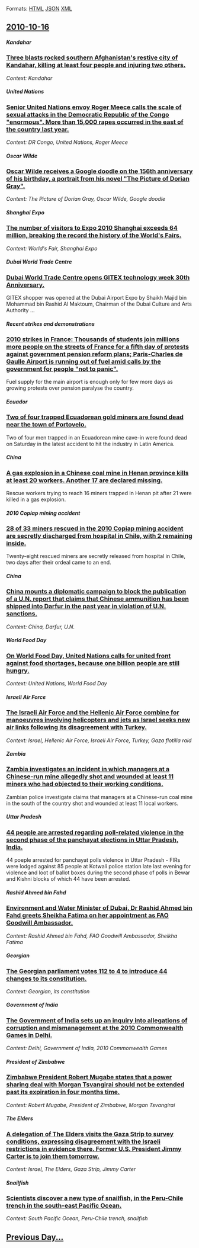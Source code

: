 
Formats: [HTML](2010/10/16/index.html)  [JSON](2010/10/16/index.json)  [XML](2010/10/16/index.xml)  

## [2010-10-16](/news/2010/10/16/index.md)

##### Kandahar
### [Three blasts rocked southern Afghanistan's restive city of Kandahar, killing at least four people and injuring two others. ](/news/2010/10/16/three-blasts-rocked-southern-afghanistan-s-restive-city-of-kandahar-killing-at-least-four-people-and-injuring-two-others.md)
_Context: Kandahar_

##### United Nations
### [Senior United Nations envoy Roger Meece calls the scale of sexual attacks in the Democratic Republic of the Congo "enormous". More than 15,000 rapes occurred in the east of the country last year. ](/news/2010/10/16/senior-united-nations-envoy-roger-meece-calls-the-scale-of-sexual-attacks-in-the-democratic-republic-of-the-congo-enormous-more-than-15-0.md)
_Context: DR Congo, United Nations, Roger Meece_

##### Oscar Wilde
### [Oscar Wilde receives a Google doodle on the 156th anniversary of his birthday, a portrait from his novel "The Picture of Dorian Gray". ](/news/2010/10/16/oscar-wilde-receives-a-google-doodle-on-the-156th-anniversary-of-his-birthday-a-portrait-from-his-novel-the-picture-of-dorian-gray.md)
_Context: The Picture of Dorian Gray, Oscar Wilde, Google doodle_

##### Shanghai Expo
### [The number of visitors to Expo 2010 Shanghai exceeds 64 million, breaking the record the history of the World's Fairs. ](/news/2010/10/16/the-number-of-visitors-to-expo-2010-shanghai-exceeds-64-million-breaking-the-record-the-history-of-the-world-s-fairs.md)
_Context: World's Fair, Shanghai Expo_

##### Dubai World Trade Centre
### [Dubai World Trade Centre opens GITEX technology week 30th Anniversary. ](/news/2010/10/16/dubai-world-trade-centre-opens-gitex-technology-week-30th-anniversary.md)
GITEX shopper was opened at the Dubai Airport Expo by Shaikh Majid bin Mohammad bin Rashid Al Maktoum, Chairman of the Dubai Culture and Arts Authority ...

##### Recent strikes and demonstrations
### [2010 strikes in France: Thousands of students join millions more people on the streets of France for a fifth day of protests against government pension reform plans; Paris-Charles de Gaulle Airport is running out of fuel amid calls by the government for people "not to panic". ](/news/2010/10/16/2010-strikes-in-france-thousands-of-students-join-millions-more-people-on-the-streets-of-france-for-a-fifth-day-of-protests-against-governm.md)
Fuel supply for the main airport is enough only for few more days as growing protests over pension paralyse the country.

##### Ecuador
### [Two of four trapped Ecuadorean gold miners are found dead near the town of Portovelo. ](/news/2010/10/16/two-of-four-trapped-ecuadorean-gold-miners-are-found-dead-near-the-town-of-portovelo.md)
Two of four men trapped in an Ecuadorean mine cave-in were found dead on Saturday in the latest accident to hit the industry in Latin America.

##### China
### [A gas explosion in a Chinese coal mine in Henan province kills at least 20 workers. Another 17 are declared missing. ](/news/2010/10/16/a-gas-explosion-in-a-chinese-coal-mine-in-henan-province-kills-at-least-20-workers-another-17-are-declared-missing.md)
Rescue workers trying to reach 16 miners trapped in Henan pit after 21 were killed in a gas explosion.

##### 2010 Copiap mining accident
### [28 of 33 miners rescued in the 2010 Copiap mining accident are secretly discharged from hospital in Chile, with 2 remaining inside. ](/news/2010/10/16/28-of-33-miners-rescued-in-the-2010-copiapo-mining-accident-are-secretly-discharged-from-hospital-in-chile-with-2-remaining-inside.md)
Twenty-eight rescued miners are secretly released from hospital in Chile, two days after their ordeal came to an end.

##### China
### [China mounts a diplomatic campaign to block the publication of a U.N. report that claims that Chinese ammunition has been shipped into Darfur in the past year in violation of U.N. sanctions. ](/news/2010/10/16/china-mounts-a-diplomatic-campaign-to-block-the-publication-of-a-u-n-report-that-claims-that-chinese-ammunition-has-been-shipped-into-darfu.md)
_Context: China, Darfur, U.N._

##### World Food Day
### [On World Food Day, United Nations calls for united front against food shortages, because one billion people are still hungry. ](/news/2010/10/16/on-world-food-day-united-nations-calls-for-united-front-against-food-shortages-because-one-billion-people-are-still-hungry.md)
_Context: United Nations, World Food Day_

##### Israeli Air Force
### [The Israeli Air Force and the Hellenic Air Force combine for manoeuvres involving helicopters and jets as Israel seeks new air links following its disagreement with Turkey. ](/news/2010/10/16/the-israeli-air-force-and-the-hellenic-air-force-combine-for-manoeuvres-involving-helicopters-and-jets-as-israel-seeks-new-air-links-followi.md)
_Context: Israel, Hellenic Air Force, Israeli Air Force, Turkey, Gaza flotilla raid_

##### Zambia
### [Zambia investigates an incident in which managers at a Chinese-run mine allegedly shot and wounded at least 11 miners who had objected to their working conditions. ](/news/2010/10/16/zambia-investigates-an-incident-in-which-managers-at-a-chinese-run-mine-allegedly-shot-and-wounded-at-least-11-miners-who-had-objected-to-th.md)
Zambian police investigate claims that managers at a Chinese-run coal mine in the south of the country shot and wounded at least 11 local workers.

##### Uttar Pradesh
### [44 people are arrested regarding poll-related violence in the second phase of the panchayat elections in Uttar Pradesh, India. ](/news/2010/10/16/44-people-are-arrested-regarding-poll-related-violence-in-the-second-phase-of-the-panchayat-elections-in-uttar-pradesh-india.md)
44 poeple arrested for panchayat polls violence in Uttar Pradesh - FIRs were lodged against 85 people at Kotwali police station late last evening for violence and loot of ballot boxes during the second phase of polls in Bewar and Kishni blocks of which 44 have been arrested.

##### Rashid Ahmed bin Fahd
### [Environment and Water Minister of Dubai, Dr Rashid Ahmed bin Fahd greets Sheikha Fatima on her appointment as FAO Goodwill Ambassador. ](/news/2010/10/16/environment-and-water-minister-of-dubai-dr-rashid-ahmed-bin-fahd-greets-sheikha-fatima-on-her-appointment-as-fao-goodwill-ambassador.md)
_Context: Rashid Ahmed bin Fahd, FAO Goodwill Ambassador, Sheikha Fatima_

#####  Georgian
### [The Georgian parliament votes 112 to 4 to introduce 44 changes to its constitution. ](/news/2010/10/16/the-georgian-parliament-votes-112-to-4-to-introduce-44-changes-to-its-constitution.md)
_Context:  Georgian, its constitution_

##### Government of India
### [The Government of India sets up an inquiry into allegations of corruption and mismanagement at the 2010 Commonwealth Games in Delhi. ](/news/2010/10/16/the-government-of-india-sets-up-an-inquiry-into-allegations-of-corruption-and-mismanagement-at-the-2010-commonwealth-games-in-delhi.md)
_Context: Delhi, Government of India, 2010 Commonwealth Games_

##### President of Zimbabwe
### [Zimbabwe President Robert Mugabe states that a power sharing deal with Morgan Tsvangirai should not be extended past its expiration in four months time. ](/news/2010/10/16/zimbabwe-president-robert-mugabe-states-that-a-power-sharing-deal-with-morgan-tsvangirai-should-not-be-extended-past-its-expiration-in-four.md)
_Context: Robert Mugabe, President of Zimbabwe, Morgan Tsvangirai_

##### The Elders
### [A delegation of The Elders visits the Gaza Strip to survey conditions, expressing disagreement with the Israeli restrictions in evidence there. Former U.S. President Jimmy Carter is to join them tomorrow. ](/news/2010/10/16/a-delegation-of-the-elders-visits-the-gaza-strip-to-survey-conditions-expressing-disagreement-with-the-israeli-restrictions-in-evidence-the.md)
_Context: Israel, The Elders, Gaza Strip, Jimmy Carter_

##### Snailfish
### [Scientists discover a new type of snailfish, in the Peru-Chile trench in the south-east Pacific Ocean. ](/news/2010/10/16/scientists-discover-a-new-type-of-snailfish-in-the-peru-chile-trench-in-the-south-east-pacific-ocean.md)
_Context: South Pacific Ocean, Peru-Chile trench, snailfish_

## [Previous Day...](/news/2010/10/15/index.md)

